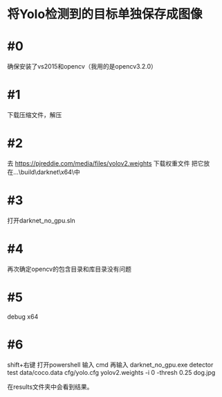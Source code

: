 将Yolo检测到的目标单独保存成图像
====


#0
==

确保安装了vs2015和opencv（我用的是opencv3.2.0）

#1
==

下载压缩文件，解压

#2
==

去 https://pjreddie.com/media/files/yolov2.weights 下载权重文件
把它放在...\build\darknet\x64\中

#3
==

打开darknet_no_gpu.sln

#4
==

再次确定opencv的包含目录和库目录没有问题

#5
==

debug x64

#6
==

shift+右键  打开powershell
输入 cmd
再输入 darknet_no_gpu.exe detector test data/coco.data cfg/yolo.cfg yolov2.weights -i 0 -thresh 0.25 dog.jpg

在results文件夹中会看到结果。
